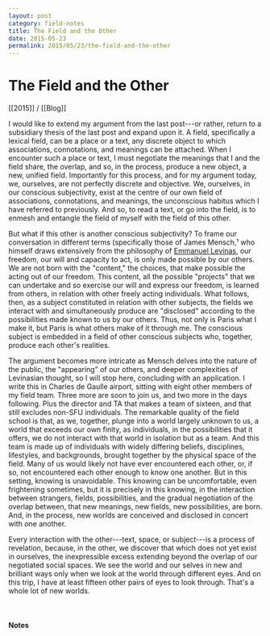 ```yaml
---
layout: post
category: field-notes
title: The Field and the Other
date: 2015-05-23
permalink: 2015/05/23/the-field-and-the-other
---
```


# The Field and the Other

[[2015]] / [[Blog]]

I would like to extend my argument from the last post---or rather, return to a subsidiary thesis of the last post and expand upon it. A field, specifically a lexical field, can be a place or a text, any discrete object to which associations, connotations, and meanings can be attached. When I encounter such a place or text, I must negotiate the meanings that I and the field share, the overlap, and so, in the process, produce a new object, a new, unified field. Importantly for this process, and for my argument today, we, ourselves, are not perfectly discrete and objective. We, ourselves, in our conscious subjectivity, exist at the centre of our own field of associations, connotations, and meanings, the unconscious habitus which I have referred to previously. And so, to read a text, or go into the field, is to enmesh and entangle the field of myself with the field of this other.

But what if this other is another conscious subjectivity? To frame our conversation in different terms (specifically those of James Mensch,¹ who himself draws extensively from the philosophy of [Emmanuel Levinas](https://en.wikipedia.org/wiki/Emmanuel_Levinas), our freedom, our will and capacity to act, is only made possible by our others. We are not born with the "content," the choices, that make possible the acting out of our freedom. This content, all the possible "projects" that we can undertake and so exercise our will and express our freedom, is learned from others, in relation with other freely acting individuals. What follows, then, as a subject constituted in relation with other subjects, the fields we interact with and simultaneously produce are "disclosed" according to the possibilities made known to us by our others. Thus, not only is Paris what I make it, but Paris is what others make of it through me. The conscious subject is embedded in a field of other conscious subjects who, together, produce each other's realities.

The argument becomes more intricate as Mensch delves into the nature of the public, the "appearing" of our others, and deeper complexities of Levinasian thought, so I will stop here, concluding with an application. I write this in Charles de Gaulle airport, sitting with eight other members of my field team. Three more are soon to join us, and two more in the days following. Plus the director and TA that makes a team of sixteen, and that still excludes non-SFU individuals. The remarkable quality of the field school is that, as we, together, plunge into a world largely unknown to us, a world that exceeds our own finity, as individuals, in the possibilities that it offers, we do not interact with that world in isolation but as a team. And this team is made up of individuals with widely differing beliefs, disciplines, lifestyles, and backgrounds, brought together by the physical space of the field. Many of us would likely not have ever encountered each other, or, if so, not encountered each other enough to know one another. But in this setting, knowing is unavoidable. This knowing can be uncomfortable, even frightening sometimes, but it is precisely in this knowing, in the interaction between strangers, fields, possibilities, and the gradual negotiation of the overlap between, that new meanings, new fields, new possibilities, are born. And, in the process, new worlds are conceived and disclosed in concert with one another. 

Every interaction with the other---text, space, or subject---is a process of revelation, because, in the other, we discover that which does not yet exist in ourselves, the inexpressible excess extending beyond the overlap of our negotiated social spaces. We see the world and our selves in new and brilliant ways only when we look at the world through different eyes. And on this trip, I have at least fifteen other pairs of eyes to look through. That's a whole lot of new worlds.

<br>

#### Notes

[^1]: Mensch, James. "Public Space." *Continental Philosophy Review* 40 (2007): 31-47. PDF.
